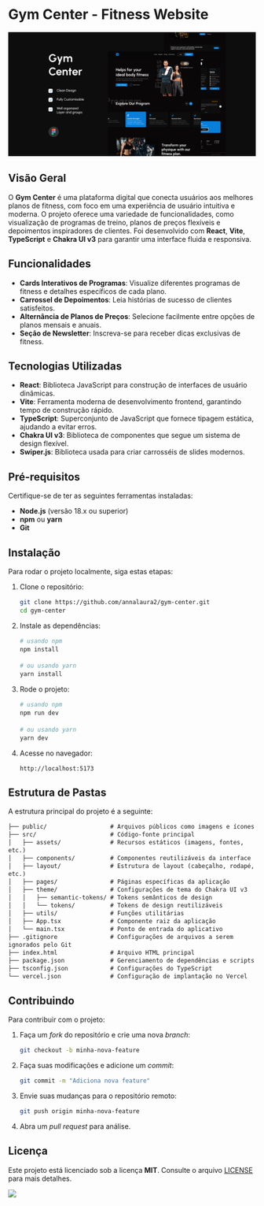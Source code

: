 # Gym Center - Fitness Website

<p align="center">
    <img src="./public/banner.png" alt="Banner do Gym Center" />
</p>

## Visão Geral

O **Gym Center** é uma plataforma digital que conecta usuários aos melhores planos de fitness, com foco em uma experiência de usuário intuitiva e moderna. O projeto oferece uma variedade de funcionalidades, como visualização de programas de treino, planos de preços flexíveis e depoimentos inspiradores de clientes. Foi desenvolvido com **React**, **Vite**, **TypeScript** e **Chakra UI v3** para garantir uma interface fluida e responsiva.

## Funcionalidades

- **Cards Interativos de Programas**: Visualize diferentes programas de fitness e detalhes específicos de cada plano.
- **Carrossel de Depoimentos**: Leia histórias de sucesso de clientes satisfeitos.
- **Alternância de Planos de Preços**: Selecione facilmente entre opções de planos mensais e anuais.
- **Seção de Newsletter**: Inscreva-se para receber dicas exclusivas de fitness.

## Tecnologias Utilizadas

- **React**: Biblioteca JavaScript para construção de interfaces de usuário dinâmicas.
- **Vite**: Ferramenta moderna de desenvolvimento frontend, garantindo tempo de construção rápido.
- **TypeScript**: Superconjunto de JavaScript que fornece tipagem estática, ajudando a evitar erros.
- **Chakra UI v3**: Biblioteca de componentes que segue um sistema de design flexível.
- **Swiper.js**: Biblioteca usada para criar carrosséis de slides modernos.

## Pré-requisitos

Certifique-se de ter as seguintes ferramentas instaladas:

- **Node.js** (versão 18.x ou superior)
- **npm** ou **yarn**
- **Git**

## Instalação

Para rodar o projeto localmente, siga estas etapas:

1. Clone o repositório:
   ```bash
   git clone https://github.com/annalaura2/gym-center.git
   cd gym-center
   ```

2. Instale as dependências:
   ```bash
   # usando npm
   npm install

   # ou usando yarn
   yarn install
   ```

3. Rode o projeto:
   ```bash
   # usando npm
   npm run dev

   # ou usando yarn
   yarn dev
   ```

4. Acesse no navegador:
   ```
   http://localhost:5173
   ```

## Estrutura de Pastas

A estrutura principal do projeto é a seguinte:

```
├── public/                  # Arquivos públicos como imagens e ícones
├── src/                     # Código-fonte principal
│   ├── assets/              # Recursos estáticos (imagens, fontes, etc.)
│   ├── components/          # Componentes reutilizáveis da interface
│   ├── layout/              # Estrutura de layout (cabeçalho, rodapé, etc.)
│   ├── pages/               # Páginas específicas da aplicação
│   ├── theme/               # Configurações de tema do Chakra UI v3
│   │   ├── semantic-tokens/ # Tokens semânticos de design
│   │   └── tokens/          # Tokens de design reutilizáveis
│   ├── utils/               # Funções utilitárias
│   ├── App.tsx              # Componente raiz da aplicação
│   └── main.tsx             # Ponto de entrada do aplicativo
├── .gitignore               # Configurações de arquivos a serem ignorados pelo Git
├── index.html               # Arquivo HTML principal
├── package.json             # Gerenciamento de dependências e scripts
├── tsconfig.json            # Configurações do TypeScript
└── vercel.json              # Configuração de implantação no Vercel
```

## Contribuindo

Para contribuir com o projeto:

1. Faça um _fork_ do repositório e crie uma nova _branch_:
   ```bash
   git checkout -b minha-nova-feature
   ```

2. Faça suas modificações e adicione um _commit_:
   ```bash
   git commit -m "Adiciona nova feature"
   ```

3. Envie suas mudanças para o repositório remoto:
   ```bash
   git push origin minha-nova-feature
   ```

4. Abra um _pull request_ para análise.

## Licença

Este projeto está licenciado sob a licença **MIT**. Consulte o arquivo [LICENSE](./LICENSE) para mais detalhes.


  <a href="https://skillicons.dev">
    <img src="https://skillicons.dev/icons?i=react,ts,vite,figma" />
  </a>
